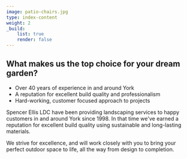 ```yaml
---
image: patio-chairs.jpg
type: index-content
weight: 2
_build:
    list: true
    render: false
---
```


## What makes us the top choice for your dream garden?

* Over 40 years of experience in and around York
* A reputation for excellent build quality and professionalism
* Hard-working, customer focused approach to projects

Spencer Ellis LDC have been providing landscaping services to happy customers in and around York since 1998. In that time we've earned a reputation for excellent build quality using sustainable and long-lasting materials.

We strive for excellence, and will work closely with you to bring your perfect outdoor space to life, all the way from design to completion.
